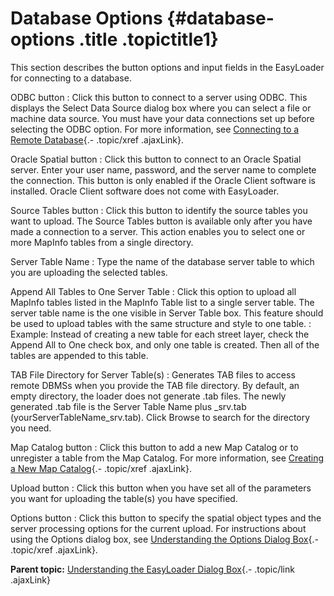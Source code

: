 Database Options {#database-options .title .topictitle1}
================

<div class="body conbody">

This section describes the button options and input fields in the EasyLoader for connecting to a database.

<span class="ph uicontrol">ODBC</span> button
:   Click this button to connect to a server using ODBC. This displays the <span class="keyword wintitle">Select Data Source</span> dialog box where you can select a file or machine data source. You must have your data connections set up before selecting the <span class="ph uicontrol">ODBC</span> option. For more information, see [Connecting to a Remote Database](contents/connectingtoremotedatabase.html){.- .topic/xref .ajaxLink}.

<span class="ph uicontrol">Oracle Spatial</span> button
:   Click this button to connect to an Oracle Spatial server. Enter your user name, password, and the server name to complete the connection. This button is only enabled if the Oracle Client software is installed. Oracle Client software does not come with EasyLoader.

<span class="ph uicontrol">Source Tables</span> button
:   Click this button to identify the source tables you want to upload. The <span class="ph uicontrol">Source Tables</span> button is available only after you have made a connection to a server. This action enables you to select one or more MapInfo tables from a single directory.

<span class="ph uicontrol">Server Table Name</span>
:   Type the name of the database server table to which you are uploading the selected tables.

<span class="ph uicontrol">Append All Tables to One Server Table</span>
:   Click this option to upload all MapInfo tables listed in the <span class="ph uicontrol">MapInfo Table</span> list to a single server table. The server table name is the one visible in <span class="ph uicontrol">Server Table</span> box. This feature should be used to upload tables with the same structure and style to one table.
:   Example: Instead of creating a new table for each street layer, check the <span class="ph uicontrol">Append All to One</span> check box, and only one table is created. Then all of the tables are appended to this table.

<span class="ph uicontrol">TAB File Directory for Server Table(s)</span>
:   Generates TAB files to access remote DBMSs when you provide the TAB file directory. By default, an empty directory, the loader does not generate .tab files. The newly generated .tab file is the Server Table Name plus \_srv.tab (<span class="ph filepath">yourServerTableName\_srv.tab</span>). Click <span class="ph uicontrol">Browse</span> to search for the directory you need.

<span class="ph uicontrol">Map Catalog</span> button
:   Click this button to add a new Map Catalog or to unregister a table from the Map Catalog. For more information, see [Creating a New Map Catalog](contents/creatingmapcatalog.html){.- .topic/xref .ajaxLink}.

<span class="ph uicontrol">Upload</span> button
:   Click this button when you have set all of the parameters you want for uploading the table(s) you have specified.

<span class="ph uicontrol">Options</span> button
:   Click this button to specify the spatial object types and the server processing options for the current upload. For instructions about using the <span class="ph uicontrol">Options</span> dialog box, see [Understanding the Options Dialog Box](contents/understandingoptionsdialog.html){.- .topic/xref .ajaxLink}.

</div>

<div class="related-links" functx="http://www.functx.com">

<div class="related-links-title">

</div>

<div class="familylinks">

<div class="parentlink">

**Parent topic:** [Understanding the EasyLoader Dialog Box](contents/../contents/understandingeasyloaderdialog.html){.- .topic/link .ajaxLink}

</div>

</div>

</div>
